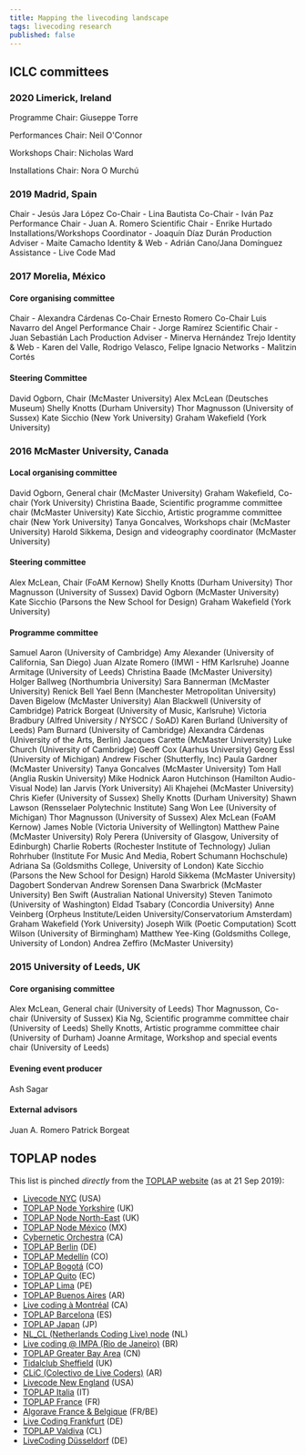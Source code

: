 ```yaml
---
title: Mapping the livecoding landscape
tags: livecoding research
published: false
---
```


## ICLC committees

### 2020 Limerick, Ireland

Programme Chair: Giuseppe Torre

Performances Chair: Neil O'Connor

Workshops Chair: Nicholas Ward

Installations Chair: Nora O Murchú

### 2019 Madrid, Spain

Chair - Jesús Jara López
Co-Chair - Lina Bautista
Co-Chair - Iván Paz
Performance Chair - Juan A. Romero
Scientific Chair - Enrike Hurtado
Installations/Workshops Coordinator - Joaquín Díaz Durán
Production Adviser - Maite Camacho
Identity & Web - Adrián Cano/Jana Domínguez
Assistance - Live Code Mad

### 2017 Morelia, México

#### Core organising committee

Chair - Alexandra Cárdenas
Co-Chair Ernesto Romero
Co-Chair Luis Navarro del Angel
Performance Chair - Jorge Ramírez
Scientific Chair - Juan Sebastián Lach
Production Adviser - Minerva Hernández Trejo
Identity & Web - Karen del Valle, Rodrigo Velasco, Felipe Ignacio
Networks - Malitzin Cortés

#### Steering Committee

David Ogborn, Chair (McMaster University)
Alex McLean (Deutsches Museum)
Shelly Knotts (Durham University)
Thor Magnusson (University of Sussex)
Kate Sicchio (New York University)
Graham Wakefield (York University)

### 2016 McMaster University, Canada

#### Local organising committee

David Ogborn, General chair (McMaster University)
Graham Wakefield, Co-chair (York University)
Christina Baade, Scientific programme committee chair (McMaster University)
Kate Sicchio, Artistic programme committee chair (New York University)
Tanya Goncalves, Workshops chair (McMaster University)
Harold Sikkema, Design and videography coordinator (McMaster University)

#### Steering committee

Alex McLean, Chair (FoAM Kernow)
Shelly Knotts (Durham University)
Thor Magnusson (University of Sussex)
David Ogborn (McMaster University)
Kate Sicchio (Parsons the New School for Design)
Graham Wakefield (York University)

#### Programme committee

Samuel Aaron (University of Cambridge)
Amy Alexander (University of California, San Diego)
Juan Alzate Romero (IMWI - HfM Karlsruhe)
Joanne Armitage (University of Leeds)
Christina Baade (McMaster University)
Holger Ballweg (Northumbria University)
Sara Bannerman (McMaster University)
Renick Bell
Yael Benn (Manchester Metropolitan University)
Daven Bigelow (McMaster University)
Alan Blackwell (University of Cambridge)
Patrick Borgeat (University of Music, Karlsruhe)
Victoria Bradbury (Alfred University / NYSCC / SoAD)
Karen Burland (University of Leeds)
Pam Burnard (University of Cambridge)
Alexandra Cárdenas (University of the Arts, Berlin)
Jacques Carette (McMaster University)
Luke Church (University of Cambridge)
Geoff Cox (Aarhus University)
Georg Essl (University of Michigan)
Andrew Fischer (Shutterfly, Inc)
Paula Gardner (McMaster University)
Tanya Goncalves (McMaster University)
Tom Hall (Anglia Ruskin University)
Mike Hodnick
Aaron Hutchinson (Hamilton Audio-Visual Node)
Ian Jarvis (York University)
Ali Khajehei (McMaster University)
Chris Kiefer (University of Sussex)
Shelly Knotts (Durham University)
Shawn Lawson (Rensselaer Polytechnic Institute)
Sang Won Lee (University of Michigan)
Thor Magnusson (University of Sussex)
Alex McLean (FoAM Kernow)
James Noble (Victoria University of Wellington)
Matthew Paine (McMaster University)
Roly Perera (University of Glasgow, University of Edinburgh)
Charlie Roberts (Rochester Institute of Technology)
Julian Rohrhuber (Institute For Music And Media, Robert Schumann Hochschule)
Adriana Sa (Goldsmiths College, University of London)
Kate Sicchio (Parsons the New School for Design)
Harold Sikkema (McMaster University)
Dagobert Sondervan
Andrew Sorensen
Dana Swarbrick (McMaster University)
Ben Swift (Australian National University)
Steven Tanimoto (University of Washington)
Eldad Tsabary (Concordia University)
Anne Veinberg (Orpheus Institute/Leiden University/Conservatorium Amsterdam)
Graham Wakefield (York University)
Joseph Wilk (Poetic Computation)
Scott Wilson (University of Birmingham)
Matthew Yee-King (Goldsmiths College, University of London)
Andrea Zeffiro (McMaster University)

### 2015 University of Leeds, UK

#### Core organising committee

Alex McLean, General chair (University of Leeds)
Thor Magnusson, Co-chair (University of Sussex)
Kia Ng, Scientific programme committee chair (University of Leeds)
Shelly Knotts, Artistic programme committee chair (University of Durham)
Joanne Armitage, Workshop and special events chair (University of Leeds)

#### Evening event producer

Ash Sagar

#### External advisors

Juan A. Romero
Patrick Borgeat

## TOPLAP nodes

This list is pinched _directly_ from the [TOPLAP
website](https://toplap.org/nodes/) (as at 21 Sep 2019):

- [Livecode NYC](http://livecode.nyc/) (USA)
- [TOPLAP Node Yorkshire](https://www.facebook.com/groups/1683408058575303/) (UK)
- [TOPLAP Node North-East](https://www.facebook.com/groups/897471030365142/) (UK)
- [TOPLAP Node México](https://www.facebook.com/toplap.mx/) (MX)
- [Cybernetic Orchestra](https://www.facebook.com/groups/toplapnodeberlin/1725919034313087/) (CA)
- [TOPLAP Berlin](https://www.facebook.com/groups/toplapnodeberlin/1725919034313087/) (DE)
- [TOPLAP Medellín](https://noiskate.hotglue.me/?ToplapMedellin) (CO)
- [TOPLAP Bogotá](https://www.facebook.com/groups/626111581071250/) (CO)
- [TOPLAP Quito](https://www.facebook.com/groups/583681711997021/) (EC)
- [TOPLAP Lima](https://www.facebook.com/groups/362002184270964/) (PE)
- [TOPLAP Buenos Aires](https://livecodear.github.io/) (AR)
- [Live coding à Montréal](https://montreal.toplap.org) (CA)
- [TOPLAP Barcelona](https://toplapbarcelona.hangar.org/) (ES)
- [TOPLAP Japan](https://twitter.com/toplapjp) (JP)
- [NL_CL (Netherlands Coding Live) node](https://netherlands-coding-live.github.io) (NL)
- [Live coding @ IMPA (Rio de Janeiro)](http://w3.impa.br/~vitorgr/livecode/) (BR)
- [TOPLAP Greater Bay Area](https://www.facebook.com/groups/353595622030440/) (CN)
- [Tidalclub Sheffield](https://tidalclub.github.io/sheffield.html) (UK)
- [CLiC (Colectivo de Live Coders)](https://colectivo-de-livecoders.gitlab.io/) (AR)
- [Livecode New England](http://livecodenewengland.org/) (USA)
- [TOPLAP Italia](https://www.facebook.com/groups/1051671308353969/) (IT)
- [TOPLAP France](https://www.facebook.com/groups/toplapfr/) (FR)
- [Algorave France & Belgique](http://algorave.fr/) (FR/BE)
- [Live Coding Frankfurt](https://www.meetup.com/Live-Coding-Frankfurt/) (DE)
- [TOPLAP Valdiva](https://toplapvaldivia.wixsite.com/website) (CL)
- [LiveCoding Düsseldorf](https://www.facebook.com/groups/587715001671363/) (DE)
